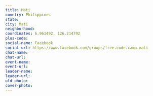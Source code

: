 ```yaml
---
title: Mati
country: Philippines
state: 
city: Mati
neighborhood: 
coordinates: 6.961492, 126.214792
plus-code:
social-name: Facebook
social-url: https://www.facebook.com/groups/free.code.camp.mati
chat-name:
chat-url:
event-name:
event-url:
leader-name:
leader-url:
old-photo: 
cover-photo:
---
```

